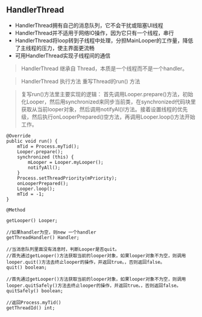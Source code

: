 ## HandlerThread
- HandlerThread拥有自己的消息队列，它不会干扰或阻塞UI线程
- HandlerThread并不适用于网络IO操作，因为它只有一个线程，串行
- HandlerThread将loop转到子线程中处理，分担MainLooper的工作量，降低了主线程的压力，使主界面更流畅
- 可用HandlerThread实现子线程间的通信


> HandlerThread 继承自 Thread，本质是一个线程而不是一个handler。


> HandlerThread 执行方法 重写Thread的run() 方法

> 复写run()方法里主要实现的逻辑： 首先调用Looper.prepare()方法，初始化Looper，然后用synchronized来同步当前类，在synchronized代码块里获取从当前looper对象，然后调用notifyAl()l方法。接着设置线程的优先级，然后执行onLooperPrepared()空方法，再调用Looper.loop()方法开始工作。

```
@Override
public void run() {
    mTid = Process.myTid();
    Looper.prepare();
    synchronized (this) {
        mLooper = Looper.myLooper();
        notifyAll();
    }
    Process.setThreadPriority(mPriority);
    onLooperPrepared();
    Looper.loop();
    mTid = -1;
}
```


```
@Method

getLooper() Looper;

//如果handler为空，则new 一个handler
getThreadHandler() Handler;

//当消息队列里面没有消息时，判断Looper是否quit。
//首先通过getLooper()方法获取当前的looper对象，如果looper对象不为空，则调用looper.quit()方法去终止looper的操作，并返回true。，否则返回false。
quit() boolean;

//首先通过getLooper()方法获取当前的looper对象，如果looper对象不为空，则调用looper.quitSafely()方法去终止looper的操作，并返回true。，否则返回false。
quitSafely() boolean;

//返回Process.myTid()
getThreadId() int;
```
